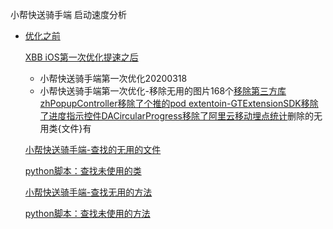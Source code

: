 小帮快送骑手端 启动速度分析

- [优化之前](https://gitee.com/erliucxy/codes/4i16920vps35ocxlykt8w84)

    [XBB iOS第一次优化提速之后](https://gitee.com/erliucxy/codes/iubxn06ewak5p93ozyjlh52)

    - 小帮快送骑手端第一次优化20200318
    - 小帮快送骑手端第一次优化-移除无用的图片168个[移除第三方库zhPopupController](https://github.com/snail-z/zhPopupController)[移除了个推的pod extentoin-GTExtensionSDK](https://gitee.com/erliucxy/codes/wqzysgak9b5xmr8j1c46d44)[移除了进度指示控件DACircularProgress](https://github.com/danielamitay/DACircularProgress)[移除了阿里云移动埋点统计](https://helpcdn.aliyun.com/document_detail/89191.html?spm=a2c4g.11174283.3.3.74c0cebaXIMZls)删除的无用类{文件}有

    [小帮快送骑手端-查找的无用的文件](https://gitee.com/erliucxy/codes/dpzeysxnmi9k5avr210bg28)

    [python脚本：查找未使用的类](https://github.com/xuezhulian/classunref)

    [小帮快送骑手端-查找无用的方法](https://gitee.com/erliucxy/codes/xv9a8fru4zdjlehtm5g7n96)

    [python脚本：查找未使用的方法](https://github.com/xuezhulian/selectorsunref)